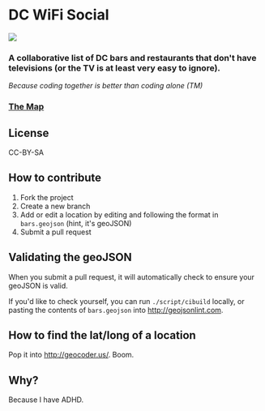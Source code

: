 # DC WiFi Social

<img src="https://travis-ci.org/benbalter/dc-wifi-social.png">


### A collaborative list of DC bars and restaurants that don't have televisions (or the TV is at least very easy to ignore).

*Because coding together is better than coding alone (TM)*

### [The Map](bars.geojson)

## License

CC-BY-SA

## How to contribute

1. Fork the project
2. Create a new branch
3. Add or edit a location by editing and following the format in `bars.geojson` (hint, it's geoJSON)
4. Submit a pull request

## Validating the geoJSON

When you submit a pull request, it will automatically check to ensure your geoJSON is valid.

If you'd like to check yourself, you can run `./script/cibuild` locally, or pasting the contents of `bars.geojson` into http://geojsonlint.com.

## How to find the lat/long of a location

Pop it into http://geocoder.us/. Boom.

## Why?

Because I have ADHD.

